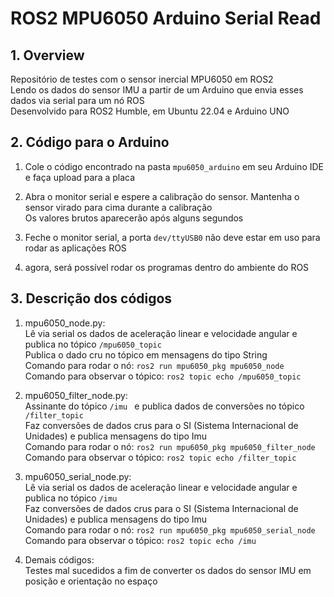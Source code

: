 # ROS2 MPU6050 Arduino Serial Read


## __1. Overview__
Repositório de testes com o sensor inercial MPU6050 em ROS2<br/>
Lendo os dados do sensor IMU a partir de um Arduino que envia esses dados via serial para um nó ROS<br/>
Desenvolvido para ROS2 Humble, em Ubuntu 22.04 e Arduino UNO<br/>

## __2. Código para o Arduino__
1. Cole o código encontrado na pasta ``mpu6050_arduino`` em seu Arduino IDE e faça upload para a placa<br/>

2. Abra o monitor serial e espere a calibração do sensor. Mantenha o sensor virado para cima durante a calibração<br/>
Os valores brutos aparecerão após alguns segundos<br/>

3. Feche o monitor serial, a porta ``dev/ttyUSB0`` não deve estar em uso para rodar as aplicações ROS<br/>

4. agora, será possível rodar os programas dentro do ambiente do ROS<br/>


## __3. Descrição dos códigos__
1. mpu6050_node.py:<br/>
Lê via serial os dados de aceleração linear e velocidade angular e publica no tópico  ``/mpu6050_topic ``<br/>
Publica o dado cru no tópico em mensagens do tipo String<br/>
Comando para rodar o nó: ``ros2 run mpu6050_pkg mpu6050_node``<br/>
Comando para observar o tópico: ``ros2 topic echo /mpu6050_topic``<br/>

2. mpu6050_filter_node.py:<br/>
Assinante do tópico  ``/imu `` e publica dados de conversões no tópico ``/filter_topic``<br/>
Faz conversões de dados crus para o SI (Sistema Internacional de Unidades) e publica mensagens do tipo Imu<br/>
Comando para rodar o nó: ``ros2 run mpu6050_pkg mpu6050_filter_node``<br/>
Comando para observar o tópico: ``ros2 topic echo /filter_topic``<br/>

3. mpu6050_serial_node.py:<br/>
Lê via serial os dados de aceleração linear e velocidade angular e publica no tópico  ``/imu ``<br/>
Faz conversões de dados crus para o SI (Sistema Internacional de Unidades) e publica mensagens do tipo Imu<br/>
Comando para rodar o nó: ``ros2 run mpu6050_pkg mpu6050_serial_node``<br/>
Comando para observar o tópico: ``ros2 topic echo /imu``<br/>

4. Demais códigos:<br/>
Testes mal sucedidos a fim de converter os dados do sensor IMU em posição e orientação no espaço<br/>